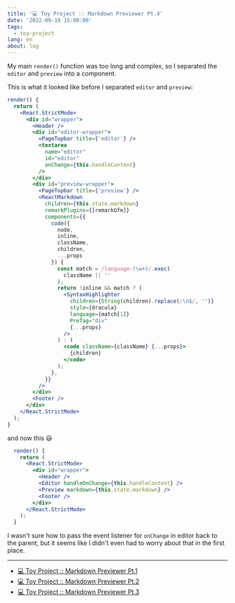 ```yaml
---
title: '💻 Toy Project :: Markdown Previewer Pt.4'
date: '2022-09-19 15:00:00'
tags:
  - toy-project
lang: en
about: log
---
```


My main `render()` function was too long and complex, so I separated the `editor` and `preview` into a component.

This is what it looked like before I separated `editor` and `preview`:

```jsx
render() {
  return (
    <React.StrictMode>
      <div id="wrapper">
        <Header />
        <div id="editor-wrapper">
          <PageTopbar title={'editor'} />
          <textarea
            name="editor"
            id="editor"
            onChange={this.handleContent}
          />
        </div>
        <div id="preview-wrapper">
          <PageTopbar title={'preview'} />
          <ReactMarkdown
            children={this.state.markdown}
            remarkPlugins={[remarkGfm]}
            components={{
              code({
                node,
                inline,
                className,
                children,
                ...props
              }) {
                const match = /language-(\w+)/.exec(
                  className || ''
                );
                return !inline && match ? (
                  <SyntaxHighlighter
                    children={String(children).replace(/\n$/, '')}
                    style={dracula}
                    language={match[1]}
                    PreTag="div"
                    {...props}
                  />
                ) : (
                  <code className={className} {...props}>
                    {children}
                  </code>
                );
              },
            }}
          />
        </div>
        <Footer />
      </div>
    </React.StrictMode>
  );
}
```

and now this 😃

```jsx
  render() {
    return (
      <React.StrictMode>
        <div id="wrapper">
          <Header />
          <Editor handleOnChange={this.handleContent} />
          <Preview markdown={this.state.markdown} />
          <Footer />
        </div>
      </React.StrictMode>
    );
  }
```

I wasn't sure how to pass the event listener for `onChange` in editor back to the parent, but it seems like I didn't even had to worry about that in the first place.

---

- [💻 Toy Project :: Markdown Previewer Pt.1](./markdown-previewer-1)
- [💻 Toy Project :: Markdown Previewer Pt.2](./markdown-previewer-2)
- [💻 Toy Project :: Markdown Previewer Pt.3](./markdown-previewer-3)
